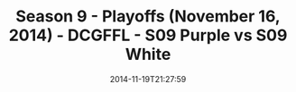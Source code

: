 ---
title: Season 9 - Playoffs (November 16, 2014) - DCGFFL - S09 Purple vs S09 White
teams-score:
- team: _teams/s09-purple.md
  score: 44
- team: _teams/s09-white.md
  score: 24
mvp: Barry Mauck (Purple), Jay Anderson (White)
game-ball: N/A
sportsperson: ''
season: 9
week: 0
date: '2014-11-19T21:27:59'
pageid: season-9-playoffs-4466-vs-4471
---